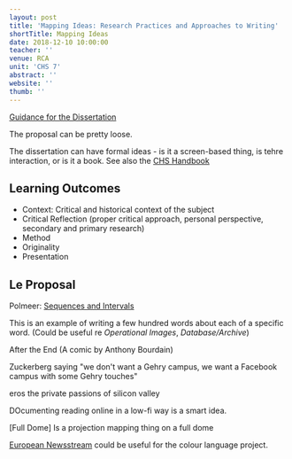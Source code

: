 ```yaml
---
layout: post
title: 'Mapping Ideas: Research Practices and Approaches to Writing'
shortTitle: Mapping Ideas
date: 2018-12-10 10:00:00
teacher: ''
venue: RCA
unit: 'CHS 7'
abstract: ''
website: ''
thumb: ''
---
```


[Guidance for the Dissertation]()

The proposal can be pretty loose.

The dissertation can have formal ideas - is it a screen-based thing, is tehre interaction, or is it a book. See also the [CHS Handbook](https://intranet.rca.ac.uk/chs-handbook-template/)

## Learning Outcomes

- Context: Critical and historical context of the subject
- Critical Reflection (proper critical approach, personal perspective, secondary and primary research)
- Method
- Originality
- Presentation

## Le Proposal

Polmeer: [Sequences and Intervals](https://www.mitpressjournals.org/doi/pdf/10.1162/LEON_a_00984)

This is an example of writing a few hundred words about each of a specific word. (Could be useful re _Operational Images_, _Database/Archive_)

After the End (A comic by Anthony Bourdain)

Zuckerberg saying "we don't want a Gehry campus, we want a Facebook campus with some Gehry touches"

eros the private passions of silicon valley

DOcumenting reading online in a low-fi way is a smart idea.

[Full Dome]
Is a projection mapping thing on a full dome

[European Newsstream]() could be useful for the colour language project.
